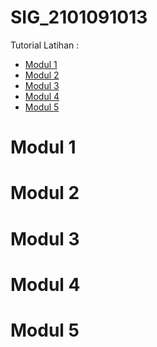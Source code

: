 # SIG_2101091013 
Tutorial Latihan :
- [Modul 1](https://github.com/SitiNurhalizaYus/SIG_2101091013/edit/main/README.md#modul-1)
- [Modul 2](https://github.com/SitiNurhalizaYus/SIG_2101091013/edit/main/README.md#modul-2)
- [Modul 3](https://github.com/SitiNurhalizaYus/SIG_2101091013/edit/main/README.md#modul-3)
- [Modul 4](https://github.com/SitiNurhalizaYus/SIG_2101091013/edit/main/README.md#modul-4)
- [Modul 5](https://github.com/SitiNurhalizaYus/SIG_2101091013/edit/main/README.md#modul-5)

# Modul 1
## 
##
##

# Modul 2
## 
##
##

# Modul 3
## 
##
##

# Modul 4
## 
##
##

# Modul 5
## 
##
##
